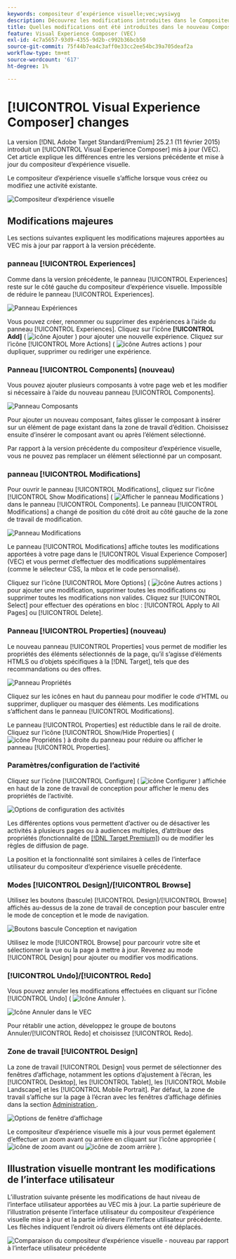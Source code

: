 ```yaml
---
keywords: compositeur d’expérience visuelle;vec;wysiwyg
description: Découvrez les modifications introduites dans le Compositeur d’expérience visuelle (VEC) dans la version Adobe Target 25.2.1 (11 février 2025).
title: Quelles modifications ont été introduites dans le nouveau Compositeur d’expérience visuelle (VEC) ?
feature: Visual Experience Composer (VEC)
exl-id: 4c7a5657-93d9-4355-9d2b-c992b36bcb50
source-git-commit: 75f44b7ea4c3aff0e33cc2ee54bc39a705deaf2a
workflow-type: tm+mt
source-wordcount: '617'
ht-degree: 1%

---
```


# [!UICONTROL Visual Experience Composer] changes

La version [!DNL Adobe Target Standard/Premium] 25.2.1 (11 février 2015) introduit un [!UICONTROL Visual Experience Composer] mis à jour (VEC). Cet article explique les différences entre les versions précédente et mise à jour du compositeur d’expérience visuelle.

Le compositeur d’expérience visuelle s’affiche lorsque vous créez ou modifiez une activité existante.

![Compositeur d’expérience visuelle](/help/main/c-experiences/c-visual-experience-composer/assets/new-vec.png)

## Modifications majeures

Les sections suivantes expliquent les modifications majeures apportées au VEC mis à jour par rapport à la version précédente.

### panneau [!UICONTROL Experiences]

Comme dans la version précédente, le panneau [!UICONTROL Experiences] reste sur le côté gauche du compositeur d’expérience visuelle. Impossible de réduire le panneau [!UICONTROL Experiences].

![ Panneau Expériences ](/help/main/c-experiences/c-visual-experience-composer/assets/experiences-panel.png)

Vous pouvez créer, renommer ou supprimer des expériences à l’aide du panneau [!UICONTROL Experiences]. Cliquez sur l’icône **[!UICONTROL Add]** ( ![icône Ajouter](/help/main/assets/icons/Add.svg) ) pour ajouter une nouvelle expérience. Cliquez sur l’icône [!UICONTROL More Actions] ( ![icône Autres actions](/help/main/assets/icons/MoreSmall.svg) ) pour dupliquer, supprimer ou rediriger une expérience.

### Panneau [!UICONTROL Components] (nouveau)

Vous pouvez ajouter plusieurs composants à votre page web et les modifier si nécessaire à l’aide du nouveau panneau [!UICONTROL Components].

![ Panneau Composants ](/help/main/c-experiences/c-visual-experience-composer/assets/components-panel.png)

Pour ajouter un nouveau composant, faites glisser le composant à insérer sur un élément de page existant dans la zone de travail d’édition. Choisissez ensuite d’insérer le composant avant ou après l’élément sélectionné.

Par rapport à la version précédente du compositeur d’expérience visuelle, vous ne pouvez pas remplacer un élément sélectionné par un composant.

### panneau [!UICONTROL Modifications]

Pour ouvrir le panneau [!UICONTROL Modifications], cliquez sur l’icône [!UICONTROL Show Modifications] ( ![Afficher le panneau Modifications](/help/main/assets/icons/History.svg) ) dans le panneau [!UICONTROL Components]. Le panneau [!UICONTROL Modifications] a changé de position du côté droit au côté gauche de la zone de travail de modification.

![Panneau Modifications](/help/main/c-experiences/c-visual-experience-composer/assets/modifications-panel.png)

Le panneau [!UICONTROL Modifications] affiche toutes les modifications apportées à votre page dans le [!UICONTROL Visual Experience Composer] (VEC) et vous permet d’effectuer des modifications supplémentaires (comme le sélecteur CSS, la mbox et le code personnalisé).

Cliquez sur l’icône [!UICONTROL More Options] ( ![icône Autres actions](/help/main/assets/icons/MoreSmall.svg) ) pour ajouter une modification, supprimer toutes les modifications ou supprimer toutes les modifications non valides. Cliquez sur [!UICONTROL Select] pour effectuer des opérations en bloc : [!UICONTROL Apply to All Pages] ou [!UICONTROL Delete].

### Panneau [!UICONTROL Properties] (nouveau)

Le nouveau panneau [!UICONTROL Properties] vous permet de modifier les propriétés des éléments sélectionnés de la page, qu’il s’agisse d’éléments HTMLS ou d’objets spécifiques à la [!DNL Target], tels que des recommandations ou des offres.

![Panneau Propriétés](/help/main/c-experiences/c-visual-experience-composer/assets/properties-panel.png)

Cliquez sur les icônes en haut du panneau pour modifier le code d’HTML ou supprimer, dupliquer ou masquer des éléments. Les modifications s’affichent dans le panneau [!UICONTROL Modifications].

Le panneau [!UICONTROL Properties] est réductible dans le rail de droite. Cliquez sur l’icône [!UICONTROL Show/Hide Properties] ( ![icône Propriétés](/help/main/assets/icons/Propertie.svg) ) à droite du panneau pour réduire ou afficher le panneau [!UICONTROL Properties].

### Paramètres/configuration de l’activité

Cliquez sur l’icône [!UICONTROL Configure] ( ![icône Configurer](/help/main/assets/icons/Setting.svg) ) affichée en haut de la zone de travail de conception pour afficher le menu des propriétés de l’activité.

![Options de configuration des activités](/help/main/c-experiences/c-visual-experience-composer/assets/configure-options.png)

Les différentes options vous permettent d’activer ou de désactiver les activités à plusieurs pages ou à audiences multiples, d’attribuer des propriétés (fonctionnalité de [[!DNL Target Premium]](/help/main/c-intro/intro.md#premium)) ou de modifier les règles de diffusion de page.

La position et la fonctionnalité sont similaires à celles de l’interface utilisateur du compositeur d’expérience visuelle précédente.

### Modes [!UICONTROL Design]/[!UICONTROL Browse]

Utilisez les boutons (bascule) [!UICONTROL Design]/[!UICONTROL Browse] affichés au-dessus de la zone de travail de conception pour basculer entre le mode de conception et le mode de navigation.

![Boutons bascule Conception et navigation](/help/main/c-experiences/c-visual-experience-composer/assets/design-browse-mode.png)

Utilisez le mode [!UICONTROL Browse] pour parcourir votre site et sélectionner la vue ou la page à mettre à jour. Revenez au mode [!UICONTROL Design] pour ajouter ou modifier vos modifications.

### [!UICONTROL Undo]/[!UICONTROL Redo]

Vous pouvez annuler les modifications effectuées en cliquant sur l’icône [!UICONTROL Undo] ( ![Icône Annuler](/help/main/assets/icons/Undo.svg) ).

![Icône Annuler dans le VEC](/help/main/c-experiences/c-visual-experience-composer/assets/undo.png)

Pour rétablir une action, développez le groupe de boutons Annuler/[!UICONTROL Redo] et choisissez [!UICONTROL Redo].

### Zone de travail [!UICONTROL Design]

La zone de travail [!UICONTROL Design] vous permet de sélectionner des fenêtres d’affichage, notamment les options d’ajustement à l’écran, les [!UICONTROL Desktop], les [!UICONTROL Tablet], les [!UICONTROL Mobile Landscape] et les [!UICONTROL Mobile Portrait]. Par défaut, la zone de travail s’affiche sur la page à l’écran avec les fenêtres d’affichage définies dans la section [ Administration ](/help/main/administrating-target/visual-experience-composer-set-up.md).

![Options de fenêtre d’affichage](/help/main/c-experiences/c-visual-experience-composer/assets/viewports.png)

Le compositeur d’expérience visuelle mis à jour vous permet également d’effectuer un zoom avant ou arrière en cliquant sur l’icône appropriée ( ![icône de zoom avant](/help/main/assets/icons/ZoomIn.svg) ou ![icône de zoom arrière](/help/main/assets/icons/ZoomOut.svg) ).

## Illustration visuelle montrant les modifications de l’interface utilisateur

L’illustration suivante présente les modifications de haut niveau de l’interface utilisateur apportées au VEC mis à jour. La partie supérieure de l’illustration présente l’interface utilisateur du compositeur d’expérience visuelle mise à jour et la partie inférieure l’interface utilisateur précédente. Les flèches indiquent l’endroit où divers éléments ont été déplacés.

![Comparaison du compositeur d’expérience visuelle - nouveau par rapport à l’interface utilisateur précédente](/help/main/c-experiences/c-visual-experience-composer/assets/vec-comparison.png)